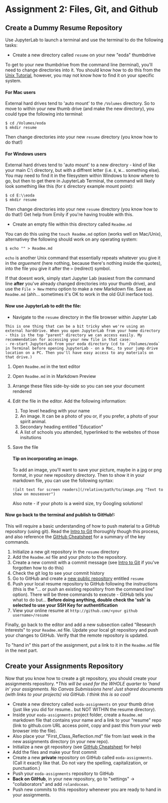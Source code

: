 # Assignment 2: Files, Git, and Github

## Create a Dummy Resume Repository

Use JupyterLab to launch a terminal and use the terminal to do the following tasks:

- Create a new directory called `resume` on your new "eoda" thumbdrive

To get to your new thumbdrive from the command line (terminal), you'll need to change directories into it.  You should know how to do this from the [Unix Tutorial](../Pages/intro_to_unix), however, you may not know how to find it on your specific system.

#### For Mac users 
External hard drives tend to 'auto mount' to the `/Volumes` directory. So to move to within your new thumb drive (and make the new directory), you could type the following into terminal: 

```
$ cd /Volumes/eoda
$ mkdir resume
```
Then change directories *into* your new `resume` directory (you know how to do that!)
#### For Windows users 
External hard drives tend to 'auto mount' to a new directory - kind of like your main C:\\ directory, but with a diffrent letter (i.e. `E`, `W`... something else). You may need to find it in the filesystem within Windows to know where to go, but then to get there in JupyterLab Terminal, the command will likely look something like this (for `E` directory example mount point): 

```
$ cd E:\\eoda
$ mkdir resume
```
Then change directories into your new `resume` directory (you know how to do that!)
Get help from Emily if you're having trouble with this. 


- Create an empty file within this directory called `Readme.md`

You can do this using the `touch Readme.md` option (works well on Mac/Unix), alternativey the following should work on any operating system: 

```
$ echo "" > Readme.md
```

`echo` is another Unix command that essentially repeats whatever you give it in the *arguement* (here nothing, because there's nothing inside the quotes), into the file you give it after the `>` (redirect) symbol. 

If that doesnt work, simply start Jupyter Lab (easiest from the command line **after** you've already changed directories into your thumb drive), and use the `File > New` menu option to make a new Markdown file. Save as `Readme.md` (ahh... sometimes it's OK to work in the old GUI inerface too). 

#### Now use JupyterLab to edit the file:

- Navigate to the `resume` directory in the file browser within Jupyter Lab

```{warning}
This is one thing that can be a bit tricky when we're using an external harddrive. When you open JupyterLab from your home directory - this is the top "parent" directory we can access easily. My recommendation for accessing your new file in that case:
- re-start JupyterLab from your eoda directory (cd to `/Volumes/eoda` in Terminal before opening JupyterLab - on a Mac, to your jump drive location on a PC. Then you'll have easy access to any materials on that drive.)
```


1. Open `Readme.md` in the text editor
1. Open `Readme.md` in in Markdown Preview
1. Arrange these files side-by-side so you can see your document rendered
1. Edit the file in the editor. Add the following information:

    1. Top level heading with your name
    1. An image. It can be a photo of you or, if you prefer, a photo of your spirit animal.
    1. Secondary heading entitled "Education"
    1. A list of schools you attended, hyperlinked to the websites of those insitutions
  
1. Save the file

  
    #### Tip on incorporating an image.  
    To add an image, you'll want to save your picture, maybe in a jpg or png format, in your new repository directory.  Then to show it in your markdown file, you can use the following syntax:
    
    ```
    ![alt text for screen readers](/relative/path/to/image.png "Text to show on mouseover")
    ```
    
    Also note - if your photo is a weird size, try Googling solutions!
    
#### Now go back to the terminal and publish to GitHub!:

This will require a basic understanding of how to push material to a GitHub repository (using git).  Read the [Intro to Git](../Pages/intro_to_git) thoroughly though this process, and also reference the [GitHub Cheatsheet](../Pages/git_gitHub_cheatsheet) for a summary of the key commands. 

1. Initialize a new git repository in the `resume` directory
1. Add the `Readme.md` file and your photo to the repository. 
1. Create a new commit with a commit message (see [Intro to Git](../Pages/intro_to_git) if you've forgotten how to do this)
1. Check the git log to see your commit history
1. Go to GitHub and create a [new public repository](https://github.com/new) entitled `resume`
1. Push your local resume repository to GitHub following the instructions (this is the "... or push an existing repository from the command line" option). There will be three commands to execute - GitHub tells you what to do but... **Before doing anything, double check the 'ssh' is selected to use your SSH Key for authentification**
1. View your online resume at `http://github.com/<your github username>/resume`

Finally, go back to the editor and add a new subsection called "Research Interests" to your `Readme.md` file. Update your local git repository and push your changes to GitHub. Verify that the remote repository is updated.

To "hand in" this part of the assignment, put a link to it in the `Readme.md` file in the next part.


## Create your Assignments Repository

Now that you know how to create a git repository, you should create your assignments repository. **This will be used for the WHOLE quarter to 'hand in' your assignments. No Canvas Submissions here! Just shared documents (with links to your projects) via GitHub. I think this is so cool!*

- Create a new directory called `eoda-assignments` on your thumb drive (just like you did for resume.. but NOT WITHIN the resume directory).
- Inside your `eoda-assignments` project folder, create a `Readme.md` markdown file that contains your name and a link to your "resume" repo (link to github.com URL access point, copy and past this from your web browser into the file).
- Also place your "First_Class_Reflection.md" file from last week in the new assignments directory (in your new repo). 
- Initialize a new git repository (see [GitHub Cheatsheet](../Pages/git_gitHub_cheatsheet) for help)
- Add the files and make your first commit
- Create a new **private** repository on GitHub called `eoda-assignments`. (Call it exactly like that. Do not vary the spelling, capitalization, or punctuation.)
- Push your `eoda-assignments` repository to GitHub
- **Back on GitHub**, in your new repository, go to "settings" -> "collaborators" and add `rolandocean`.
- Push new commits to this repository whenever you are ready to hand in your assignments.
